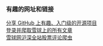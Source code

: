 ### 有趣的网址和链接

[分享 GitHub 上有趣、入门级的开源项目](https://hellogithub.com/)  
[登录并爬取雪球上的所有文章](https://github.com/Rockyzsu/xueqiu)  
[雪球网沪深全站股票评论爬虫](https://github.com/xiaobeibei26/xueiqiu_spider)